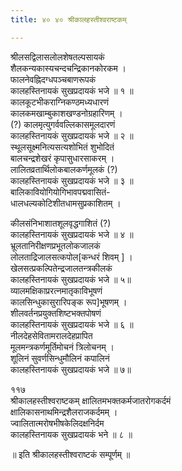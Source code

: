 ```yaml
---
title: ४० ४० श्रीकालहस्तीश्वराष्टकम्

---
```


 श्रीलसद्विलासलोलशेषतल्पसायकं  
शैलकन्यकास्यचन्दचन्द्रिकानकोरकम ।  
फालनेवह्निदग्धपञ्चबाणरूपकं  
कालहस्तिनायकं सुखप्रदायकं भजे ॥ १ ॥  
कालकूटभीकराग्निकण्ठमध्यधारणं  
कालकमखाम्बुकाशखण्डनोग्रहारिणम् ।  
(?) कालमृत्युगर्ववल्लिकासमूलदारणं  
कालहस्तिनायकं सुखप्रदायकं भजे ॥ २ ॥  
स्थूलसूक्ष्मनित्यसत्यशोभितं शुभोदितं  
बालचन्द्रशेखरं कृपासुधारसाकरम् ।  
लालितव्रतार्थिलोकबालकर्णमूलकं (?)  
कालहस्तिनायकं सुखप्रदायकं भजे ॥ ३ ॥  
बालिकावियोगियोगिभावपद्मवासितं-  
धालधल्यकोटिशीतधामसुप्रकाशितम् ।  

कीलसंनिभाशातशूलवृद्धगाशितं (?)  
कालहस्तिनायकं सुखप्रदायकं भजे ॥ ४ ॥  
भ्रूलतानिरीक्षणप्रभूतलोकजालकं  
लोलताद्रिजालसत्कपोल[कन्धरं शिवम् ] ।  
खेलसत्प्रकल्पितेन्द्रजालतन्त्रकीलकं  
कालहस्तिनायकं सुखप्रदायकं भजे ॥ ५॥  
व्यालमक्षिकाप्ररत्नमातृकाविभूषणं  
कालसिन्धुकासुरारिपङ्क रूप]भूषणम् ।  
शीलवर्तनप्रयुक्तशिष्टभक्तपोषणं  
कालहस्तिनायकं सुखप्रदायकं भजे ॥ ६ ॥  
नीलदेहसेवितामरालदेहप्रापित  
मूलमन्त्रकर्णमूर्तिमोचनं त्रिलोचनम् ।  
शूलिनं सुवर्णसिन्धुमौलिनं कपालिनं  
कालहस्तिनायकं सुखप्रदायकं भजे ॥ ७॥  

११७  
श्रीकालहस्तीश्वराष्टकम् क्षालितमभक्तकर्मजातरोगकर्दमं  
क्षालिकासनाथमिन्द्रशैलराजकर्दमम् ।  
ज्वालितात्मरोषभीषकेलिदक्षनिर्दम  
कालहस्तिनायक सुखप्रदायकं भने ॥ ८ ॥  

॥ इति श्रीकालहस्तीश्वराष्टकं सम्पूर्णम् ॥  
